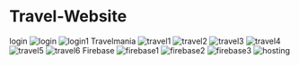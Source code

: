 # Travel-Website
login
![login](https://user-images.githubusercontent.com/93962702/177335024-c951c7d4-d81d-4529-8eec-39732053b4d3.png)
![login1](https://user-images.githubusercontent.com/93962702/177335053-de40698b-b71f-40f3-97ae-1815968848a3.png)
Travelmania
![travel1](https://user-images.githubusercontent.com/93962702/177335237-f6a93025-4213-4cd9-9460-84447cc18cb0.png)
![travel2](https://user-images.githubusercontent.com/93962702/177335158-d57e217e-d141-4c35-bcdd-1fe02f8b2b05.png)
![travel3](https://user-images.githubusercontent.com/93962702/177335308-c06b5e15-f88f-4cc6-bf50-d19a53922ffa.png)
![travel4](https://user-images.githubusercontent.com/93962702/177335345-ab74c997-b30d-4b0f-8da7-0b649db9204d.png)
![travel5](https://user-images.githubusercontent.com/93962702/177335373-081f21ab-6dfc-4ff9-8d59-ab8d90df4a03.png)
![travel6](https://user-images.githubusercontent.com/93962702/177335402-61a3425c-0c04-43ec-9396-1466c387199c.png)
Firebase
![firebase1](https://user-images.githubusercontent.com/93962702/177335439-3d9769fd-95ae-47ff-a1ff-05953b7b50f4.png)
![firebase2](https://user-images.githubusercontent.com/93962702/177335464-c6c5e1b9-c76a-486a-97eb-bdaaf4daea51.png)
![firebase3](https://user-images.githubusercontent.com/93962702/177335491-3ce8a12d-764f-4395-9753-0706f36b89c5.png)
![hosting](https://user-images.githubusercontent.com/93962702/177335507-20c9c6b2-4f40-41f3-8de3-0f9d72e59ff5.png)
